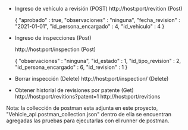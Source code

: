 

* Ingreso de vehículo a revisión (POST)
    http://host:port/revition (Post)

    {
        "aprobado" : true,
        "observaciones" : "ninguna",
        "fecha_revision" : "2021-01-01",
        "id_persona_encargado" : 4,
        "id_vehiculo" : 4
    }

* Ingreso de inspecciones (Post)

    http://host:port/inspection (Post)

    {
        "observaciones" : "ninguna",
        "id_estado" : 1,
        "id_tipo_revision" : 2,
        "id_persona_encargado" : 6,
        "id_revision" : 1
    }

* Borrar inspección (Delete)
    http://host:port/inspection/<id> (Delete)

* Obtener historial de revisiones por patente (Get)
    http://host:port/revitions?patent=1
    http://host:port/revitions

Nota: la collección de postman esta adjunta en este proyecto, "Vehicle_api.postman_collection.json" dentro de ella se encuentran agregadas las pruebas para ejecutarlas con el runner de postman.